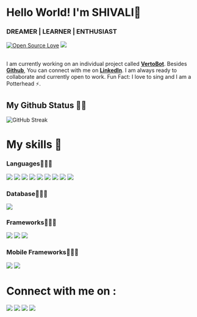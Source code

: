 # Hello World! I'm SHIVALI👋
### DREAMER | LEARNER | ENTHUSIAST
[![Open Source Love](https://badges.frapsoft.com/os/v2/open-source.svg?v=103)](https://github.com/aj-shivali) [![](https://cdn.rawgit.com/sindresorhus/awesome/d7305f38d29fed78fa85652e3a63e154dd8e8829/media/badge.svg)](https://github.com/aj-shivali)
<br><br>

I am currently working on an individual project called [**VertoBot**](https://vertobot.000webhostapp.com/php/signup-user.php). Besides [**Github**](https://github.com/aj-shivali/), You can connect with me on [**LinkedIn**](https://www.linkedin.com/in/shivalijpandey/). I am always ready to collaborate and currently open to work. Fun Fact: I love to sing and I am a Potterhead ⚡️.

## My Github Status 👩‍💻
![GitHub Streak](https://github-readme-streak-stats.herokuapp.com?user=aj-shivali&theme=chartreuse-dark&background=030808&border=66FCF1&stroke=66FCF1&ring=66FCF1&fire=66FCF1&currStreakNum=66FCF1&sideNums=66FCF1&currStreakLabel=66FCF1&sideLabels=66FCF1)

# My skills 🚀
### Languages👩🏻‍🔧
![](https://img.shields.io/badge/C%2B%2B-00599C?style=for-the-badge&logo=c%2B%2B&logoColor=white)
![](https://img.shields.io/badge/C-00599C?style=for-the-badge&logo=c&logoColor=white)
![](https://img.shields.io/badge/Python-3776AB?style=for-the-badge&logo=python&logoColor=white)
![](https://img.shields.io/badge/C%23-239120?style=for-the-badge&logo=c-sharp&logoColor=white)
![](https://img.shields.io/badge/Java-ED8B00?style=for-the-badge&logo=java&logoColor=white)
![](https://img.shields.io/badge/PHP-777BB4?style=for-the-badge&logo=php&logoColor=white)
![](https://img.shields.io/badge/HTML5-E34F26?style=for-the-badge&logo=html5&logoColor=white)
![](https://img.shields.io/badge/JavaScript-323330?style=for-the-badge&logo=javascript&logoColor=F7DF1E)
![](https://img.shields.io/badge/CSS3-1572B6?style=for-the-badge&logo=css3&logoColor=white)

### Database👩🏻‍🔧
![](https://img.shields.io/badge/MySQL-00000F?style=for-the-badge&logo=mysql&logoColor=white)

### Frameworks👩🏻‍🔧
![](https://img.shields.io/badge/Bootstrap-563D7C?style=for-the-badge&logo=bootstrap&logoColor=white)
![](https://img.shields.io/badge/Node.js-43853D?style=for-the-badge&logo=node.js&logoColor=white)
![](https://img.shields.io/badge/.NET-5C2D91?style=for-the-badge&logo=.net&logoColor=white)

### Mobile Frameworks👩🏻‍🔧
![](https://img.shields.io/badge/Xamarin-3498DB?style=for-the-badge&logo=xamarin&logoColor=white)
![](https://img.shields.io/badge/Ionic-3880FF?style=for-the-badge&logo=ionic&logoColor=white)

# Connect with me on :
[![](https://img.shields.io/badge/Stack_Overflow-FE7A16?style=for-the-badge&logo=stack-overflow&logoColor=white)](https://stackexchange.com/users/20480290/shivali-pandey)
[![](https://img.shields.io/badge/LinkedIn-0077B5?style=for-the-badge&logo=linkedin&logoColor=white)](https://www.linkedin.com/in/shivalijpandey/)
[![](https://img.shields.io/badge/Instagram-E4405F?style=for-the-badge&logo=instagram&logoColor=white)](https://www.instagram.com/bhaiyazsmile/)
[![](https://img.shields.io/badge/Facebook-1877F2?style=for-the-badge&logo=facebook&logoColor=white)]() 
 
